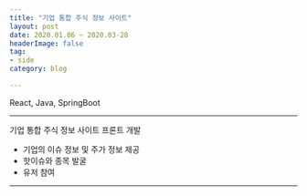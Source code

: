 ```yaml
---
title: "기업 통합 주식 정보 사이트"
layout: post
date: 2020.01.06 ~ 2020.03-28
headerImage: false
tag:
- side
category: blog

---
```


React, Java, SpringBoot

---

기업 통합 주식 정보 사이트 프론트 개발
- 기업의 이슈 정보 및 주가 정보 제공
- 핫이슈와 종목 발굴
- 유저 참여

---


